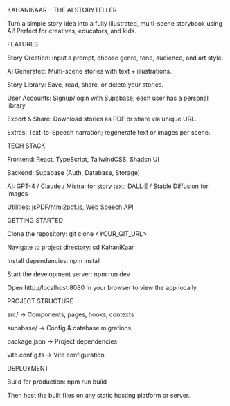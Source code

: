 KAHANIKAAR – THE AI STORYTELLER

Turn a simple story idea into a fully illustrated, multi-scene storybook using AI! Perfect for creatives, educators, and kids.

FEATURES

Story Creation: Input a prompt, choose genre, tone, audience, and art style.

AI Generated: Multi-scene stories with text + illustrations.

Story Library: Save, read, share, or delete your stories.

User Accounts: Signup/login with Supabase; each user has a personal library.

Export & Share: Download stories as PDF or share via unique URL.

Extras: Text-to-Speech narration; regenerate text or images per scene.

TECH STACK

Frontend: React, TypeScript, TailwindCSS, Shadcn UI

Backend: Supabase (Auth, Database, Storage)

AI: GPT-4 / Claude / Mistral for story text; DALL·E / Stable Diffusion for images

Utilities: jsPDF/html2pdf.js, Web Speech API

GETTING STARTED

Clone the repository:
git clone <YOUR_GIT_URL>

Navigate to project directory:
cd KahaniKaar

Install dependencies:
npm install

Start the development server:
npm run dev

Open http://localhost:8080 in your browser to view the app locally.

PROJECT STRUCTURE

src/ → Components, pages, hooks, contexts

supabase/ → Config & database migrations

package.json → Project dependencies

vite.config.ts → Vite configuration

DEPLOYMENT

Build for production:
npm run build

Then host the built files on any static hosting platform or server.

